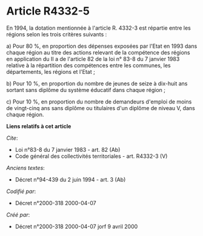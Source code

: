 # Article R4332-5

En 1994, la dotation mentionnée à l'article R. 4332-3 est répartie entre les régions selon les trois critères suivants : 

a) Pour 80 %, en proportion des dépenses exposées par l'Etat en 1993 dans chaque région au titre des actions relevant de la
compétence des régions en application du II a de l'article 82 de la loi n° 83-8 du 7 janvier 1983 relative à la répartition
des compétences entre les communes, les départements, les régions et l'Etat ; 

b) Pour 10 %, en proportion du nombre de jeunes de seize à dix-huit ans sortant sans diplôme du système éducatif dans chaque
région ; 

c) Pour 10 %, en proportion du nombre de demandeurs d'emploi de moins de vingt-cinq ans sans diplôme ou titulaires d'un
diplôme de niveau V, dans chaque région.

**Liens relatifs à cet article**

_Cite_:

  - Loi n°83-8 du 7 janvier 1983 - art. 82 (Ab)
  - Code général des collectivités territoriales - art. R4332-3 (V)

_Anciens textes_:

  - Décret n°94-439 du 2 juin 1994 - art. 3 (Ab)

_Codifié par_:

  - Décret n°2000-318 2000-04-07

_Créé par_:

  - Décret n°2000-318 2000-04-07 jorf 9 avril 2000
